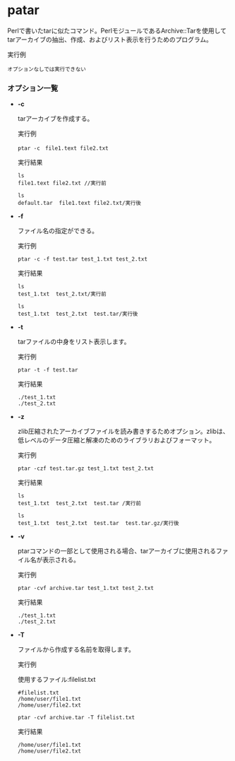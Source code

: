 [](ファイル名はコマンド名.md)
# patar
Perlで書いたtarに似たコマンド。PerlモジュールであるArchive::Tarを使用してtarアーカイブの抽出、作成、およびリスト表示を行うためのプログラム。

  実行例 [](変更しない)
  
  ```
  オプションなしでは実行できない
  ```


  

### オプション一覧


- **-c**
  
  tarアーカイブを作成する。

  実行例 [](変更しない)
  
  ```
  ptar -c　file1.text file2.txt
  ```


  実行結果　[](変更しない)


  ```
  ls
  file1.text file2.txt //実行前

  ls
  default.tar  file1.text file2.txt/実行後
  ```
- **-f** 
    
  ファイル名の指定ができる。
  
  実行例　[](変更しない)
  
  ```
  ptar -c -f test.tar test_1.txt test_2.txt 
  ```


  実行結果　[](変更しない)


  ```
  ls
  test_1.txt  test_2.txt/実行前
  
  ls
  test_1.txt  test_2.txt  test.tar/実行後
  ```
- **-t** 
    
  tarファイルの中身をリスト表示します。
  
  実行例　[](変更しない)
  
  ```
  ptar -t -f test.tar
  ```


  実行結果　[](変更しない)


  ```
  ./test_1.txt
  ./test_2.txt
  ```

- **-z** 
    
  zlib圧縮されたアーカイブファイルを読み書きするためオプション。zlibは、低レベルのデータ圧縮と解凍のためのライブラリおよびフォーマット。
  
  実行例　[](変更しない)
  
  ```
  ptar -czf test.tar.gz test_1.txt test_2.txt
  ```


  実行結果　[](変更しない)


  ```
  ls
  test_1.txt  test_2.txt  test.tar /実行前

  ls
  test_1.txt  test_2.txt  test.tar  test.tar.gz/実行後
  ```


- **-v** 
    
  ptarコマンドの一部として使用される場合、tarアーカイブに使用されるファイル名が表示される。
  
  実行例　[](変更しない)
  
  ```
  ptar -cvf archive.tar test_1.txt test_2.txt
  ```


  実行結果　[](変更しない)


  ```
  ./test_1.txt
  ./test_2.txt
  ```


- **-T** 
    
  ファイルから作成する名前を取得します。

  実行例　[](変更しない)

  使用するファイル:filelist.txt

  ```
  #filelist.txt
  /home/user/file1.txt
  /home/user/file2.txt
  ```
  
  ```
  ptar -cvf archive.tar -T filelist.txt
  ```


  実行結果　[](変更しない)


  ```
  /home/user/file1.txt
  /home/user/file2.txt
  ```





